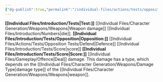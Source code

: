 ```yaml
---
{"dg-publish":true,"permalink":"/individual-files/actions/tests/opposition-tests/damage/"}
---
```


**[[Individual Files/Introduction/Tests\|Test:]]** [[Individual Files/Character Generation/Weapons/Weapons\|Weapon damage]] [[Individual Files/Introduction/Numbers\|die]]. 
**[[Individual Files/Introduction/Tests/Opposition\|Opposition:]]** [[Individual Files/Actions/Tests/Opposition Tests/Defend\|Defence]] [[Individual Files/Introduction/Tests/Score\|score]]
**[[Individual Files/Introduction/Tests/Score\|Score:]]** [[Individual Files/Gameplay/Offence\|Deal]] damage. This damage has a type, which depends on the [[Individual Files/Character Generation/Weapons/Damage Type\|damage type]] of the [[Individual Files/Character Generation/Weapons/Weapons\|weapon]].